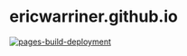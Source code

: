 # ericwarriner.github.io

[![pages-build-deployment](https://github.com/ericwarriner/ericwarriner.github.io/actions/workflows/pages/pages-build-deployment/badge.svg)](https://github.com/ericwarriner/ericwarriner.github.io/actions/workflows/pages/pages-build-deployment)
